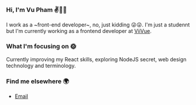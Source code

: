 ### Hi, I'm Vu Pham ✌👨‍💻

I work as a ~front-end developer~, no, just kidding 😜😜. I'm just a studennt but I'm currently working as a frontend developer at <a href="https://viivue.com" target="_blank">ViiVue</a>.

### What I'm focusing on 🌞
Currently improving my React skills, exploring NodeJS secret, web design technology and terminology.

### Find me elsewhere 🌍
- <a href="mailto:vupham.job@gmail.com">Email</a>
